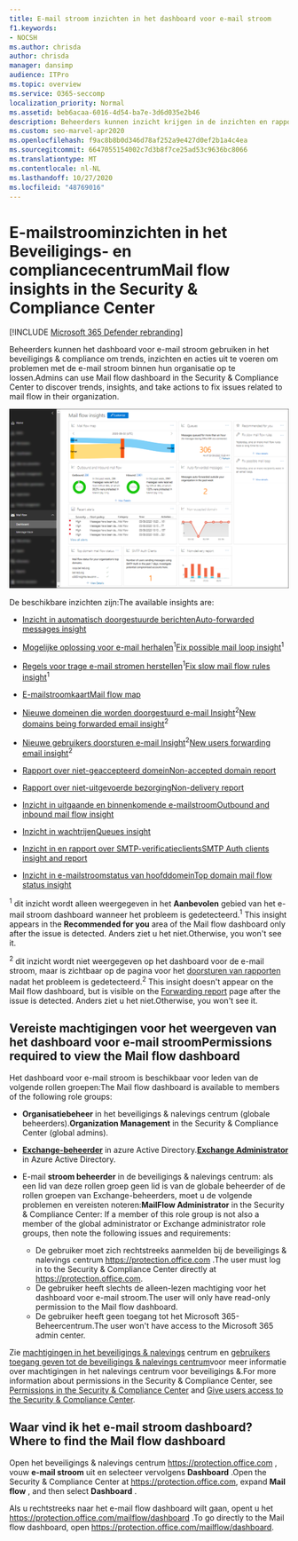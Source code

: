 ```yaml
---
title: E-mail stroom inzichten in het dashboard voor e-mail stroom
f1.keywords:
- NOCSH
ms.author: chrisda
author: chrisda
manager: dansimp
audience: ITPro
ms.topic: overview
ms.service: O365-seccomp
localization_priority: Normal
ms.assetid: beb6acaa-6016-4d54-ba7e-3d6d035e2b46
description: Beheerders kunnen inzicht krijgen in de inzichten en rapporten die beschikbaar zijn in het dashboard voor de e-mail stroom van de beveiligings & compliance Center.
ms.custom: seo-marvel-apr2020
ms.openlocfilehash: f9ac8b8b0d346d78af252a9e427d0ef2b1a4c4ea
ms.sourcegitcommit: 6647055154002c7d3b8f7ce25ad53c9636bc8066
ms.translationtype: MT
ms.contentlocale: nl-NL
ms.lasthandoff: 10/27/2020
ms.locfileid: "48769016"
---
```

# <a name="mail-flow-insights-in-the-security--compliance-center"></a><span data-ttu-id="41d1a-103">E-mailstroominzichten in het Beveiligings- en compliancecentrum</span><span class="sxs-lookup"><span data-stu-id="41d1a-103">Mail flow insights in the Security & Compliance Center</span></span>

[!INCLUDE [Microsoft 365 Defender rebranding](../includes/microsoft-defender-for-office.md)]


<span data-ttu-id="41d1a-104">Beheerders kunnen het dashboard voor e-mail stroom gebruiken in het beveiligings & compliance om trends, inzichten en acties uit te voeren om problemen met de e-mail stroom binnen hun organisatie op te lossen.</span><span class="sxs-lookup"><span data-stu-id="41d1a-104">Admins can use Mail flow dashboard in the Security & Compliance Center to discover trends, insights, and take actions to fix issues related to mail flow in their organization.</span></span>

![Het dashboard voor e-mail stroom in de beveiligings & compliance](../../media/mail-flow-dashboard-v2.png)

<span data-ttu-id="41d1a-106">De beschikbare inzichten zijn:</span><span class="sxs-lookup"><span data-stu-id="41d1a-106">The available insights are:</span></span>

- [<span data-ttu-id="41d1a-107">Inzicht in automatisch doorgestuurde berichten</span><span class="sxs-lookup"><span data-stu-id="41d1a-107">Auto-forwarded messages insight</span></span>](mfi-auto-forwarded-messages-report.md)

- <span data-ttu-id="41d1a-108">[Mogelijke oplossing voor e-mail herhalen](mfi-mail-loop-insight.md)<sup>1</sup></span><span class="sxs-lookup"><span data-stu-id="41d1a-108">[Fix possible mail loop insight](mfi-mail-loop-insight.md)<sup>1</sup></span></span>

- <span data-ttu-id="41d1a-109">[Regels voor trage e-mail stromen herstellen](mfi-slow-mail-flow-rules-insight.md)<sup>1</sup></span><span class="sxs-lookup"><span data-stu-id="41d1a-109">[Fix slow mail flow rules insight](mfi-slow-mail-flow-rules-insight.md)<sup>1</sup></span></span>

- [<span data-ttu-id="41d1a-110">E-mailstroomkaart</span><span class="sxs-lookup"><span data-stu-id="41d1a-110">Mail flow map</span></span>](mfi-mail-flow-map-report.md)

- <span data-ttu-id="41d1a-111">[Nieuwe domeinen die worden doorgestuurd e-mail Insight](mfi-new-domains-being-forwarded-email.md)<sup>2</sup></span><span class="sxs-lookup"><span data-stu-id="41d1a-111">[New domains being forwarded email insight](mfi-new-domains-being-forwarded-email.md)<sup>2</sup></span></span>

- <span data-ttu-id="41d1a-112">[Nieuwe gebruikers doorsturen e-mail Insight](mfi-new-users-forwarding-email.md)<sup>2</sup></span><span class="sxs-lookup"><span data-stu-id="41d1a-112">[New users forwarding email insight](mfi-new-users-forwarding-email.md)<sup>2</sup></span></span>

- [<span data-ttu-id="41d1a-113">Rapport over niet-geaccepteerd domein</span><span class="sxs-lookup"><span data-stu-id="41d1a-113">Non-accepted domain report</span></span>](mfi-non-accepted-domain-report.md)

- [<span data-ttu-id="41d1a-114">Rapport over niet-uitgevoerde bezorging</span><span class="sxs-lookup"><span data-stu-id="41d1a-114">Non-delivery report</span></span>](mfi-non-delivery-report.md)

- [<span data-ttu-id="41d1a-115">Inzicht in uitgaande en binnenkomende e-mailstroom</span><span class="sxs-lookup"><span data-stu-id="41d1a-115">Outbound and inbound mail flow insight</span></span>](mfi-outbound-and-inbound-mail-flow.md)

- [<span data-ttu-id="41d1a-116">Inzicht in wachtrijen</span><span class="sxs-lookup"><span data-stu-id="41d1a-116">Queues insight</span></span>](mfi-queue-alerts-and-queues.md)

- [<span data-ttu-id="41d1a-117">Inzicht in en rapport over SMTP-verificatieclients</span><span class="sxs-lookup"><span data-stu-id="41d1a-117">SMTP Auth clients insight and report</span></span>](mfi-smtp-auth-clients-report.md)

- [<span data-ttu-id="41d1a-118">Inzicht in e-mailstroomstatus van hoofddomein</span><span class="sxs-lookup"><span data-stu-id="41d1a-118">Top domain mail flow status insight</span></span>](mfi-domain-mail-flow-status-insight.md)

<span data-ttu-id="41d1a-119"><sup>1</sup> dit inzicht wordt alleen weergegeven in het **Aanbevolen** gebied van het e-mail stroom dashboard wanneer het probleem is gedetecteerd.</span><span class="sxs-lookup"><span data-stu-id="41d1a-119"><sup>1</sup> This insight appears in the **Recommended for you** area of the Mail flow dashboard only after the issue is detected.</span></span> <span data-ttu-id="41d1a-120">Anders ziet u het niet.</span><span class="sxs-lookup"><span data-stu-id="41d1a-120">Otherwise, you won't see it.</span></span>

<span data-ttu-id="41d1a-121"><sup>2</sup> dit inzicht wordt niet weergegeven op het dashboard voor de e-mail stroom, maar is zichtbaar op de pagina voor het [doorsturen van rapporten](view-mail-flow-reports.md#forwarding-report) nadat het probleem is gedetecteerd.</span><span class="sxs-lookup"><span data-stu-id="41d1a-121"><sup>2</sup> This insight doesn't appear on the Mail flow dashboard, but is visible on the [Forwarding report](view-mail-flow-reports.md#forwarding-report) page after the issue is detected.</span></span> <span data-ttu-id="41d1a-122">Anders ziet u het niet.</span><span class="sxs-lookup"><span data-stu-id="41d1a-122">Otherwise, you won't see it.</span></span>

## <a name="permissions-required-to-view-the-mail-flow-dashboard"></a><span data-ttu-id="41d1a-123">Vereiste machtigingen voor het weergeven van het dashboard voor e-mail stroom</span><span class="sxs-lookup"><span data-stu-id="41d1a-123">Permissions required to view the Mail flow dashboard</span></span>

<span data-ttu-id="41d1a-124">Het dashboard voor e-mail stroom is beschikbaar voor leden van de volgende rollen groepen:</span><span class="sxs-lookup"><span data-stu-id="41d1a-124">The Mail flow dashboard is available to members of the following role groups:</span></span>

- <span data-ttu-id="41d1a-125">**Organisatiebeheer** in het beveiligings & nalevings centrum (globale beheerders).</span><span class="sxs-lookup"><span data-stu-id="41d1a-125">**Organization Management** in the Security & Compliance Center (global admins).</span></span>

- <span data-ttu-id="41d1a-126">**[Exchange-beheerder](https://docs.microsoft.com/azure/active-directory/users-groups-roles/directory-assign-admin-roles#exchange-administrator)** in azure Active Directory.</span><span class="sxs-lookup"><span data-stu-id="41d1a-126">**[Exchange Administrator](https://docs.microsoft.com/azure/active-directory/users-groups-roles/directory-assign-admin-roles#exchange-administrator)** in Azure Active Directory.</span></span>

- <span data-ttu-id="41d1a-127">E-mail **stroom beheerder** in de beveiligings & nalevings centrum: als een lid van deze rollen groep geen lid is van de globale beheerder of de rollen groepen van Exchange-beheerders, moet u de volgende problemen en vereisten noteren:</span><span class="sxs-lookup"><span data-stu-id="41d1a-127">**MailFlow Administrator** in the Security & Compliance Center: If a member of this role group is not also a member of the global administrator or Exchange administrator role groups, then note the following issues and requirements:</span></span>

  - <span data-ttu-id="41d1a-128">De gebruiker moet zich rechtstreeks aanmelden bij de beveiligings & nalevings centrum <https://protection.office.com> .</span><span class="sxs-lookup"><span data-stu-id="41d1a-128">The user must log in to the Security & Compliance Center directly at <https://protection.office.com>.</span></span>
  - <span data-ttu-id="41d1a-129">De gebruiker heeft slechts de alleen-lezen machtiging voor het dashboard voor e-mail stroom.</span><span class="sxs-lookup"><span data-stu-id="41d1a-129">The user will only have read-only permission to the Mail flow dashboard.</span></span>
  - <span data-ttu-id="41d1a-130">De gebruiker heeft geen toegang tot het Microsoft 365-Beheercentrum.</span><span class="sxs-lookup"><span data-stu-id="41d1a-130">The user won't have access to the Microsoft 365 admin center.</span></span>

<span data-ttu-id="41d1a-131">Zie [machtigingen in het beveiligings & nalevings](permissions-in-the-security-and-compliance-center.md) centrum en [gebruikers toegang geven tot de beveiligings & nalevings centrum](grant-access-to-the-security-and-compliance-center.md)voor meer informatie over machtigingen in het nalevings centrum voor beveiligings &.</span><span class="sxs-lookup"><span data-stu-id="41d1a-131">For more information about permissions in the Security & Compliance Center, see [Permissions in the Security & Compliance Center](permissions-in-the-security-and-compliance-center.md) and [Give users access to the Security & Compliance Center](grant-access-to-the-security-and-compliance-center.md).</span></span>

## <a name="where-to-find-the-mail-flow-dashboard"></a><span data-ttu-id="41d1a-132">Waar vind ik het e-mail stroom dashboard?</span><span class="sxs-lookup"><span data-stu-id="41d1a-132">Where to find the Mail flow dashboard</span></span>

<span data-ttu-id="41d1a-133">Open het beveiligings & nalevings centrum <https://protection.office.com> , vouw **e-mail stroom** uit en selecteer vervolgens **Dashboard** .</span><span class="sxs-lookup"><span data-stu-id="41d1a-133">Open the Security & Compliance Center at <https://protection.office.com>, expand **Mail flow** , and then select **Dashboard** .</span></span>

<span data-ttu-id="41d1a-134">Als u rechtstreeks naar het e-mail flow dashboard wilt gaan, opent u het <https://protection.office.com/mailflow/dashboard> .</span><span class="sxs-lookup"><span data-stu-id="41d1a-134">To go directly to the Mail flow dashboard, open <https://protection.office.com/mailflow/dashboard>.</span></span>
